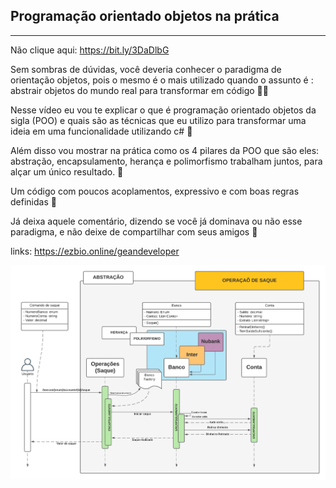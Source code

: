 ## Programação orientado objetos na prática
---

Não clique aqui: https://bit.ly/3DaDlbG

Sem sombras de dúvidas, você deveria conhecer o paradigma de orientação objetos, pois o mesmo é o mais utilizado quando o assunto é : abstrair objetos do mundo real para transformar em código 🧑‍💻 

Nesse vídeo eu vou te explicar o que é programação orientado objetos da sigla (POO) e quais são as técnicas que eu utilizo para transformar uma ideia em uma funcionalidade utilizando c# 🚀

Além disso vou mostrar na prática como os 4 pilares da POO que são eles: abstração, encapsulamento, herança e polimorfismo trabalham juntos, para alçar um único resultado. 🎯

Um código com poucos acoplamentos, expressivo e com boas regras definidas 🤯

Já deixa aquele comentário, dizendo se você já dominava ou não esse paradigma, e não deixe de compartilhar com seus amigos 🙏

links: https://ezbio.online/geandeveloper

![Diagram Api](./docs/images/oop.png)
